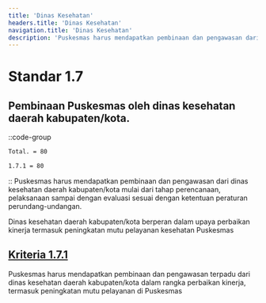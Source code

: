 ```yaml
---
title: 'Dinas Kesehatan'
headers.title: 'Dinas Kesehatan'
navigation.title: 'Dinas Kesehatan'
description: 'Puskesmas harus mendapatkan pembinaan dan pengawasan dari dinas kesehatan daerah kabupaten/kota mulai dari tahap perencanaan, pelaksanaan sampai dengan evaluasi sesuai dengan ketentuan peraturan perundang-undangan. Dinas kesehatan daerah kabupaten/kota berperan dalam upaya perbaikan kinerja termasuk peningkatan mutu pelayanan kesehatan Puskesmas'
---
```


# Standar 1.7 
## Pembinaan Puskesmas oleh dinas kesehatan daerah kabupaten/kota.
::code-group
```bash [Nilai]
Total. = 80
```
```bash [Kriteria]
1.7.1 = 80
```
::
Puskesmas harus mendapatkan pembinaan dan pengawasan dari dinas kesehatan daerah kabupaten/kota mulai dari tahap perencanaan, pelaksanaan sampai dengan evaluasi sesuai dengan ketentuan peraturan perundang-undangan. 

Dinas kesehatan daerah kabupaten/kota berperan dalam upaya perbaikan kinerja termasuk peningkatan mutu pelayanan kesehatan Puskesmas

## [Kriteria 1.7.1 ](/1/7/1)
Puskesmas harus mendapatkan pembinaan dan pengawasan terpadu dari dinas kesehatan daerah kabupaten/kota dalam rangka perbaikan kinerja, termasuk peningkatan mutu pelayanan di Puskesmas
